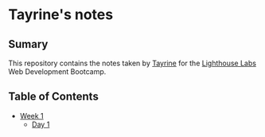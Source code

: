 # Tayrine's notes 
## Sumary 
This repository contains the notes taken by [Tayrine](https://github.com/TayrineSoares) for the [Lighthouse Labs](https://www.lighthouselabs.ca/) Web Development Bootcamp.


## Table of Contents
- [Week 1](/Week-1)
  - [Day 1](/Week-1/Day_1/)
  